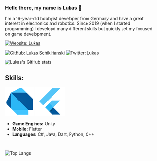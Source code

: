 ### Hello there, my name is Lukas 👋 

I'm a 16-year-old hobbyist developer from Germany and have a great interest in electronics and robotics.
Since 2019 (when I started programming) I developd many different skills but quickly set my focused on game development. 

[![Website: Lukas](https://img.shields.io/badge/My-Website-blue?style=for-the-badge)](https://lukasschikirianski.github.io)

[![GitHub: Lukas Schikirianski](https://img.shields.io/github/followers/LukasSchikirianski?label=Follow&style=social)](https://github.com/lukasschikirianski)
![Twitter: Lukas](https://img.shields.io/twitter/follow/LukasSch_?style=social)


![Lukas's GitHub stats](https://github-readme-stats.vercel.app/api?username=lukasschikirianski&title_color=58A6FF&icon_color=1F6FEB&text_color=C3D1D9&bg_color=0D1117&hide=[%22issues%22]&show_icons=true?theme=dark)


## Skills:

<div align="left">
  <img src="https://raw.githubusercontent.com/github/explore/80688e429a7d4ef2fca1e82350fe8e3517d3494d/topics/dart/dart.png" alt="Dart" width="96"/>
  <img src="https://raw.githubusercontent.com/github/explore/80688e429a7d4ef2fca1e82350fe8e3517d3494d/topics/flutter/flutter.png" alt="Flutter" width="96"/>  
</div>

- **Game Engines:** Unity
- **Mobile:** Flutter
- **Languages:** C#, Java, Dart, Python, C++

<br>

![Top Langs](https://github-readme-stats.vercel.app/api/top-langs/?username=lukasschikirianski&title_color=58A6FF&icon_color=1F6FEB&text_color=C3D1D9&bg_color=0D1117)
